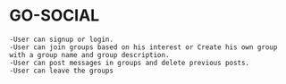 # GO-SOCIAL
    -User can signup or login.
    -User can join groups based on his interest or Create his own group with a group name and group description.
    -User can post messages in groups and delete previous posts.
    -User can leave the groups
